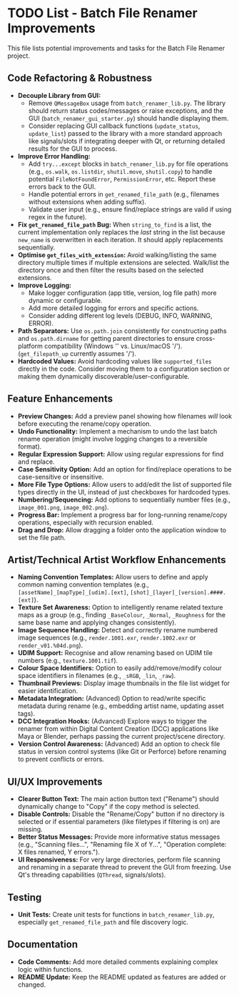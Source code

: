 # TODO List - Batch File Renamer Improvements

This file lists potential improvements and tasks for the Batch File Renamer project.

## Code Refactoring & Robustness

*   **Decouple Library from GUI:**
    *   Remove `QMessageBox` usage from `batch_renamer_lib.py`. The library should return status codes/messages or raise exceptions, and the GUI (`batch_renamer_gui_starter.py`) should handle displaying them.
    *   Consider replacing GUI callback functions (`update_status`, `update_list`) passed to the library with a more standard approach like signals/slots if integrating deeper with Qt, or returning detailed results for the GUI to process.
*   **Improve Error Handling:**
    *   Add `try...except` blocks in `batch_renamer_lib.py` for file operations (e.g., `os.walk`, `os.listdir`, `shutil.move`, `shutil.copy`) to handle potential `FileNotFoundError`, `PermissionError`, etc. Report these errors back to the GUI.
    *   Handle potential errors in `get_renamed_file_path` (e.g., filenames without extensions when adding suffix).
    *   Validate user input (e.g., ensure find/replace strings are valid if using regex in the future).
*   **Fix `get_renamed_file_path` Bug:** When `string_to_find` is a list, the current implementation only replaces the *last* string in the list because `new_name` is overwritten in each iteration. It should apply replacements sequentially.
*   **Optimise `get_files_with_extension`:** Avoid walking/listing the same directory multiple times if multiple extensions are selected. Walk/list the directory once and then filter the results based on the selected extensions.
*   **Improve Logging:**
    *   Make logger configuration (app title, version, log file path) more dynamic or configurable.
    *   Add more detailed logging for errors and specific actions.
    *   Consider adding different log levels (DEBUG, INFO, WARNING, ERROR).
*   **Path Separators:** Use `os.path.join` consistently for constructing paths and `os.path.dirname` for getting parent directories to ensure cross-platform compatibility (Windows '' vs. Linux/macOS '/'). (`get_filepath_up` currently assumes '/').
*   **Hardcoded Values:** Avoid hardcoding values like `supported_files` directly in the code. Consider moving them to a configuration section or making them dynamically discoverable/user-configurable.

## Feature Enhancements

*   **Preview Changes:** Add a preview panel showing how filenames *will* look before executing the rename/copy operation.
*   **Undo Functionality:** Implement a mechanism to undo the last batch rename operation (might involve logging changes to a reversible format).
*   **Regular Expression Support:** Allow using regular expressions for find and replace.
*   **Case Sensitivity Option:** Add an option for find/replace operations to be case-sensitive or insensitive.
*   **More File Type Options:** Allow users to add/edit the list of supported file types directly in the UI, instead of just checkboxes for hardcoded types.
*   **Numbering/Sequencing:** Add options to sequentially number files (e.g., `image_001.png`, `image_002.png`).
*   **Progress Bar:** Implement a progress bar for long-running rename/copy operations, especially with recursion enabled.
*   **Drag and Drop:** Allow dragging a folder onto the application window to set the file path.

## Artist/Technical Artist Workflow Enhancements

*   **Naming Convention Templates:** Allow users to define and apply common naming convention templates (e.g., `[assetName]_[mapType]_[udim].[ext]`, `[shot]_[layer]_[version].####.[ext]`).
*   **Texture Set Awareness:** Option to intelligently rename related texture maps as a group (e.g., finding `_BaseColour`, `_Normal`, `_Roughness` for the same base name and applying changes consistently).
*   **Image Sequence Handling:** Detect and correctly rename numbered image sequences (e.g., `render.1001.exr`, `render.1002.exr` or `render_v01.%04d.png`).
*   **UDIM Support:** Recognise and allow renaming based on UDIM tile numbers (e.g., `texture.1001.tif`).
*   **Colour Space Identifiers:** Option to easily add/remove/modify colour space identifiers in filenames (e.g., `_sRGB`, `_lin`, `_raw`).
*   **Thumbnail Previews:** Display image thumbnails in the file list widget for easier identification.
*   **Metadata Integration:** (Advanced) Option to read/write specific metadata during rename (e.g., embedding artist name, updating asset tags).
*   **DCC Integration Hooks:** (Advanced) Explore ways to trigger the renamer from within Digital Content Creation (DCC) applications like Maya or Blender, perhaps passing the current project/scene directory.
*   **Version Control Awareness:** (Advanced) Add an option to check file status in version control systems (like Git or Perforce) before renaming to prevent conflicts or errors.

## UI/UX Improvements

*   **Clearer Button Text:** The main action button text ("Rename") should dynamically change to "Copy" if the copy method is selected.
*   **Disable Controls:** Disable the "Rename/Copy" button if no directory is selected or if essential parameters (like filetypes if filtering is on) are missing.
*   **Better Status Messages:** Provide more informative status messages (e.g., "Scanning files...", "Renaming file X of Y...", "Operation complete: X files renamed, Y errors.").
*   **UI Responsiveness:** For very large directories, perform file scanning and renaming in a separate thread to prevent the GUI from freezing. Use Qt's threading capabilities (`QThread`, signals/slots).

## Testing

*   **Unit Tests:** Create unit tests for functions in `batch_renamer_lib.py`, especially `get_renamed_file_path` and file discovery logic.

## Documentation

*   **Code Comments:** Add more detailed comments explaining complex logic within functions.
*   **README Update:** Keep the README updated as features are added or changed.
